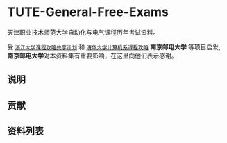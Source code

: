 # TUTE-General-Free-Exams

天津职业技术师范大学自动化与电气课程历年考试资料。

受 [`浙江大学课程攻略共享计划`](https://github.com/QSCTech/zju-icicles) 和 [`清华大学计算机系课程攻略`](https://github.com/Trinkle23897/THU-CST-Cracker)  **南京邮电大学** 等项目启发,**南京邮电大学**对本资料集有重要影响，在这里向他们表示感谢。

## 说明

## 贡献

## 资料列表

